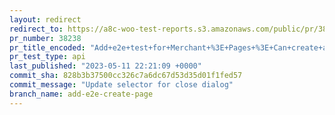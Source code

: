 ```yaml
---
layout: redirect
redirect_to: https://a8c-woo-test-reports.s3.amazonaws.com/public/pr/38238/api/index.html
pr_number: 38238
pr_title_encoded: "Add+e2e+test+for+Merchant+%3E+Pages+%3E+Can+create+a+new+page"
pr_test_type: api
last_published: "2023-05-11 22:21:09 +0000"
commit_sha: 828b3b37500cc326c7a6dc67d53d35d01f1fed57
commit_message: "Update selector for close dialog"
branch_name: add-e2e-create-page
---
```

